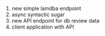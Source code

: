 1. new simple lamdba endpoint
2. async syntactic sugar
3. new API endpoint for db review data
4. client application with API
